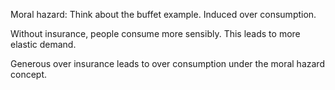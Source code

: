 Moral hazard: Think about the buffet example. Induced over consumption. 

Without insurance, people consume more sensibly. This leads to more elastic demand.

Generous over insurance leads to over consumption under the moral hazard concept.

